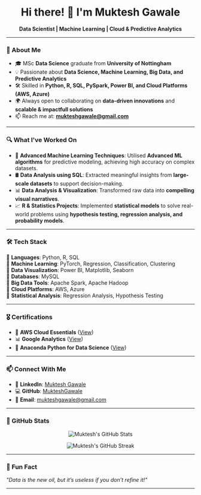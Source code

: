 <h1 align="center">Hi there! 👋 I'm Muktesh Gawale</h1>

<p align="center">
  <b> Data Scientist | Machine Learning | Cloud & Predictive Analytics</b>
</p>

---

### 📌 About Me  
- 🎓 MSc **Data Science** graduate from **University of Nottingham**  
- 💡 Passionate about **Data Science, Machine Learning, Big Data, and Predictive Analytics**  
- 🛠 Skilled in **Python, R, SQL, PySpark, Power BI, and Cloud Platforms (AWS, Azure)**  
- 🌍 Always open to collaborating on **data-driven innovations** and **scalable & impactfull solutions**  
- 📫 Reach me at: **[mukteshgawale@gmail.com](mailto:mukteshgawale@gmail.com)**  

---

### 🔍 What I've Worked On  
- 🤖 **Advanced Machine Learning Techniques**: Utilised **Advanced ML algorithms** for predictive modeling, achieving high accuracy on complex datasets.  
- 🛢️ **Data Analysis using SQL**: Extracted meaningful insights from **large-scale datasets** to support decision-making.  
- 📊 **Data Analysis & Visualization**: Transformed raw data into **compelling visual narratives**.  
- 📈 **R & Statistics Projects**: Implemented **statistical models** to solve real-world problems using **hypothesis testing, regression analysis, and probability models**.  

---

### 🛠 Tech Stack  
🔹 **Languages**: Python, R, SQL  
🔹 **Machine Learning**: PyTorch, Regression, Classification, Clustering  
🔹 **Data Visualization**: Power BI, Matplotlib, Seaborn  
🔹 **Databases**: MySQL  
🔹 **Big Data Tools**: Apache Spark, Apache Hadoop  
🔹 **Cloud Platforms**: AWS, Azure  
🔹 **Statistical Analysis**: Regression Analysis, Hypothesis Testing  

---

### 🎖 Certifications  
- 🏅 **AWS Cloud Essentials** ([View](https://www.credly.com/badges/fd3fd552-bde4-4a55-a6ad-7a0dd79e9fb0/public_url))  
- 📊 **Google Analytics** ([View](https://skillshop.credential.net/1f4a8d4e-f69a-4ebf-a896-79014473ff0f#acc.tJL4xsCv))  
- 🐍 **Anaconda Python for Data Science** ([View](https://www.linkedin.com/learning/certificates/a243b4f9fb1c78eff06f216cf2557acceba2aac0d7e436607dd450f3e7c42327))  

---

### 📫 Connect With Me  
- 🔗 **LinkedIn**: [Muktesh Gawale](https://www.linkedin.com/in/muktesh-gawale/)  
- 💻 **GitHub**: [MukteshGawale](https://github.com/MukteshGawale)  
- 📧 **Email**: [mukteshgawale@gmail.com](mailto:mukteshgawale@gmail.com)  

---

### 🚀 GitHub Stats  
<p align="center">
  <img src="https://github-readme-stats.vercel.app/api?username=MukteshGawale&show_icons=true&theme=radical" alt="Muktesh's GitHub Stats" />
</p>

<p align="center">
  <img src="https://github-readme-streak-stats.herokuapp.com/?user=MukteshGawale&theme=radical" alt="Muktesh's GitHub Streak" />
</p>

---

### 🌱 Fun Fact  
_"Data is the new oil, but it’s useless if you don’t refine it!"_  

---
